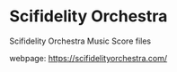 Scifidelity Orchestra
==========================

Scifidelity Orchestra Music Score files

webpage: https://scifidelityorchestra.com/
